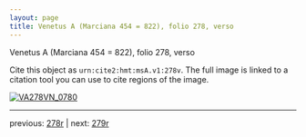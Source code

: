 ```yaml
---
layout: page
title: Venetus A (Marciana 454 = 822), folio 278, verso
---
```


Venetus A (Marciana 454 = 822), folio 278, verso

Cite this object as `urn:cite2:hmt:msA.v1:278v`.  The full image is linked to a citation tool you can use to cite regions of the image.

[![VA278VN_0780](http://www.homermultitext.org/iipsrv?IIIF=/project/homer/pyramidal/deepzoom/hmt/vaimg/2017a/VA278VN_0780.tif/full/800,/0/default.jpg)](http://www.homermultitext.org/ict2/?urn=urn:cite2:hmt:vaimg.2017a:VA278VN_0780) 

---

previous:  [278r](../278r/) | next: [279r](../279r/)